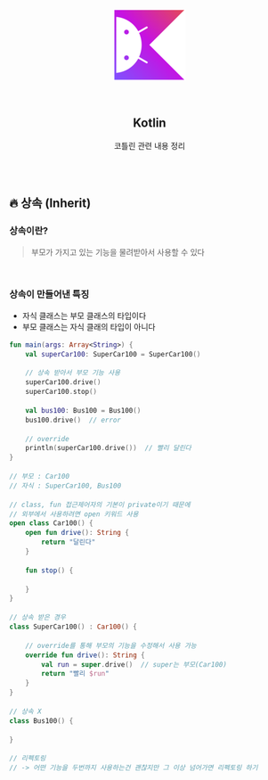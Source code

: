 <div align="center">
  <p>
    <img src="../README.assets/kotlin-hero.png">
  </p>
  <br>
  <h2>Kotlin</h2>
  <p>코틀린 관련 내용 정리</p>
  <br>
  <br>
</div>








## 🔥 상속 (Inherit)

### 상속이란?

> 부모가 가지고 있는 기능을 물려받아서 사용할 수 있다

<br>

### 상속이 만들어낸 특징

- 자식 클래스는 부모 클래스의 타입이다
- 부모 클래스는 자식 클래의 타입이 아니다

```kotlin
fun main(args: Array<String>) {
    val superCar100: SuperCar100 = SuperCar100()
    
    // 상속 받아서 부모 기능 사용
    superCar100.drive()
	superCar100.stop()

	val bus100: Bus100 = Bus100()
	bus100.drive()  // error
    
    // override
    println(superCar100.drive())  // 빨리 달린다
}

// 부모 : Car100
// 자식 : SuperCar100, Bus100

// class, fun 접근제어자의 기본이 private이기 때문에
// 외부에서 사용하려면 open 키워드 사용
open class Car100() {
    open fun drive(): String {
        return "달린다"
    }

    fun stop() {

    }
}

// 상속 받은 경우
class SuperCar100() : Car100() {
    
    // override를 통해 부모의 기능을 수정해서 사용 가능
    override fun drive(): String {
        val run = super.drive()  // super는 부모(Car100)
        return "빨리 $run"
    }
}

// 상속 X
class Bus100() {

}

// 리펙토링
// -> 어떤 기능을 두번까지 사용하는건 괜찮지만 그 이상 넘어가면 리펙토링 하기
```

